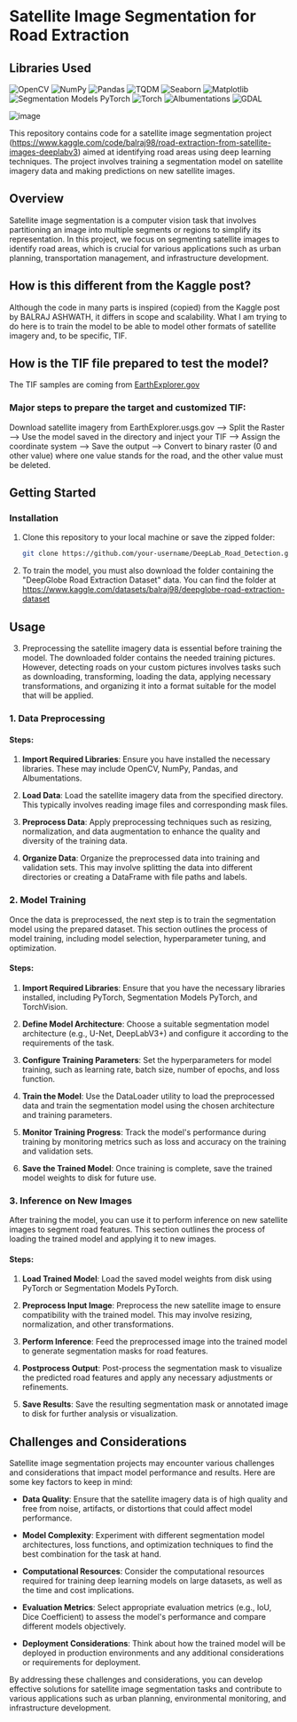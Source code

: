 # Satellite Image Segmentation for Road Extraction

## Libraries Used

![OpenCV](https://img.shields.io/badge/OpenCV-4.5.3.56-blue.svg) ![NumPy](https://img.shields.io/badge/NumPy-1.21.2-blue.svg) ![Pandas](https://img.shields.io/badge/Pandas-1.3.3-blue.svg) ![TQDM](https://img.shields.io/badge/TQDM-4.62.3-blue.svg) ![Seaborn](https://img.shields.io/badge/Seaborn-0.11.2-blue.svg) ![Matplotlib](https://img.shields.io/badge/Matplotlib-3.4.3-blue.svg) ![Segmentation Models PyTorch](https://img.shields.io/badge/Segmentation_Models_PyTorch-0.2.0-blue.svg) ![Torch](https://img.shields.io/badge/Torch-1.9.0-blue.svg) ![Albumentations](https://img.shields.io/badge/Albumentations-1.0.3-blue.svg) ![GDAL](https://img.shields.io/badge/GDAL-3.3.3-blue.svg) 

![image](https://github.com/Milad84/DeepLab_Road_Detection/assets/38597478/e7daa473-d92a-4230-ac1b-ff631daf50a1)



This repository contains code for a satellite image segmentation project (https://www.kaggle.com/code/balraj98/road-extraction-from-satellite-images-deeplabv3) aimed at identifying road areas using deep learning techniques. The project involves training a segmentation model on satellite imagery data and making predictions on new satellite images.

## Overview

Satellite image segmentation is a computer vision task that involves partitioning an image into multiple segments or regions to simplify its representation. In this project, we focus on segmenting satellite images to identify road areas, which is crucial for various applications such as urban planning, transportation management, and infrastructure development.

## How is this different from the Kaggle post?

Although the code in many parts is inspired (copied) from the Kaggle post by BALRAJ ASHWATH, it differs in scope and scalability. What I am trying to do here is to train the model to be able to model other formats of satellite imagery and, to be specific, TIF. 


## How is the TIF file prepared to test the model?
The TIF samples are coming from [EarthExplorer.gov](https://earthexplorer.usgs.gov/)

### Major steps to prepare the target and customized TIF: 

Download satellite imagery from EarthExplorer.usgs.gov --> Split the Raster --> Use the model saved in the directory and inject your TIF --> Assign the coordinate system --> Save the output --> Convert to binary raster (0 and other value) where one value stands for the road, and the other value must be deleted.

## Getting Started

### Installation

1. Clone this repository to your local machine or save the zipped folder:

   ```bash
   git clone https://github.com/your-username/DeepLab_Road_Detection.git

2. To train the model, you must also download the folder containing the "DeepGlobe Road Extraction Dataset" data. You can find the folder at https://www.kaggle.com/datasets/balraj98/deepglobe-road-extraction-dataset
## Usage

3. Preprocessing the satellite imagery data is essential before training the model. The downloaded folder contains the needed training pictures. However, detecting roads on your custom pictures involves tasks such as downloading, transforming, loading the data, applying necessary transformations, and organizing it into a format suitable for the model that will be applied.

### 1. Data Preprocessing

#### Steps:

1. **Import Required Libraries**: Ensure you have installed the necessary libraries. These may include OpenCV, NumPy, Pandas, and Albumentations.

2. **Load Data**: Load the satellite imagery data from the specified directory. This typically involves reading image files and corresponding mask files.

3. **Preprocess Data**: Apply preprocessing techniques such as resizing, normalization, and data augmentation to enhance the quality and diversity of the training data.

4. **Organize Data**: Organize the preprocessed data into training and validation sets. This may involve splitting the data into different directories or creating a DataFrame with file paths and labels.

### 2. Model Training

Once the data is preprocessed, the next step is to train the segmentation model using the prepared dataset. This section outlines the process of model training, including model selection, hyperparameter tuning, and optimization.

#### Steps:

1. **Import Required Libraries**: Ensure that you have the necessary libraries installed, including PyTorch, Segmentation Models PyTorch, and TorchVision.

2. **Define Model Architecture**: Choose a suitable segmentation model architecture (e.g., U-Net, DeepLabV3+) and configure it according to the requirements of the task.

3. **Configure Training Parameters**: Set the hyperparameters for model training, such as learning rate, batch size, number of epochs, and loss function.

4. **Train the Model**: Use the DataLoader utility to load the preprocessed data and train the segmentation model using the chosen architecture and training parameters.

5. **Monitor Training Progress**: Track the model's performance during training by monitoring metrics such as loss and accuracy on the training and validation sets.

6. **Save the Trained Model**: Once training is complete, save the trained model weights to disk for future use.

### 3. Inference on New Images

After training the model, you can use it to perform inference on new satellite images to segment road features. This section outlines the process of loading the trained model and applying it to new images.

#### Steps:

1. **Load Trained Model**: Load the saved model weights from disk using PyTorch or Segmentation Models PyTorch.

2. **Preprocess Input Image**: Preprocess the new satellite image to ensure compatibility with the trained model. This may involve resizing, normalization, and other transformations.

3. **Perform Inference**: Feed the preprocessed image into the trained model to generate segmentation masks for road features.

4. **Postprocess Output**: Post-process the segmentation mask to visualize the predicted road features and apply any necessary adjustments or refinements.

5. **Save Results**: Save the resulting segmentation mask or annotated image to disk for further analysis or visualization.

## Challenges and Considerations

Satellite image segmentation projects may encounter various challenges and considerations that impact model performance and results. Here are some key factors to keep in mind:

- **Data Quality**: Ensure that the satellite imagery data is of high quality and free from noise, artifacts, or distortions that could affect model performance.

- **Model Complexity**: Experiment with different segmentation model architectures, loss functions, and optimization techniques to find the best combination for the task at hand.

- **Computational Resources**: Consider the computational resources required for training deep learning models on large datasets, as well as the time and cost implications.

- **Evaluation Metrics**: Select appropriate evaluation metrics (e.g., IoU, Dice Coefficient) to assess the model's performance and compare different models objectively.

- **Deployment Considerations**: Think about how the trained model will be deployed in production environments and any additional considerations or requirements for deployment.

By addressing these challenges and considerations, you can develop effective solutions for satellite image segmentation tasks and contribute to various applications such as urban planning, environmental monitoring, and infrastructure development.





